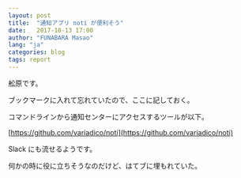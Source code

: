 ```yaml
---
layout: post
title:  "通知アプリ noti が便利そう"
date:   2017-10-13 17:00
author: "FUNABARA Masao"
lang: "ja"
categories: blog
tags: report
---
```


舩原です。

ブックマークに入れて忘れていたので、ここに記しておく。

コマンドラインから通知センターにアクセスするツールが以下。

[https://github.com/variadico/noti](https://github.com/variadico/noti)


Slack にも流せるようです。

何かの時に役に立ちそうなのだけど、はてブに埋もれていた。

